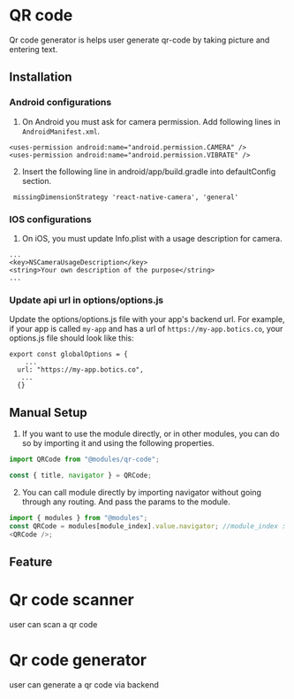 # QR code

Qr code generator is helps user generate qr-code by taking picture and entering text.

## Installation

### Android configurations

1. On Android you must ask for camera permission. Add following lines in `AndroidManifest.xml`.

```
<uses-permission android:name="android.permission.CAMERA" />
<uses-permission android:name="android.permission.VIBRATE" />
```

2. Insert the following line in android/app/build.gradle into defaultConfig section.

```
 missingDimensionStrategy 'react-native-camera', 'general'
```

### IOS configurations

1. On iOS, you must update Info.plist with a usage description for camera.

```
...
<key>NSCameraUsageDescription</key>
<string>Your own description of the purpose</string>
...
```

### Update api url in options/options.js

Update the options/options.js file with your app's backend url. For example, if your app is called `my-app` and has a url of `https://my-app.botics.co`, your options.js file should look like this:

```
export const globalOptions = {
    ...
  url: "https://my-app.botics.co",
   ...
  {}
```

## Manual Setup

1. If you want to use the module directly, or in other modules, you can do so by importing it and using the following properties.

```javascript
import QRCode from "@modules/qr-code";

const { title, navigator } = QRCode;
```

2. You can call module directly by importing navigator without going through any routing. And pass the params to the module.

```javascript
import { modules } from "@modules";
const QRCode = modules[module_index].value.navigator; //module_index : position of the module in modules folder
<QRCode />;
```

## Feature

# Qr code scanner

user can scan a qr code

# Qr code generator

user can generate a qr code via backend

